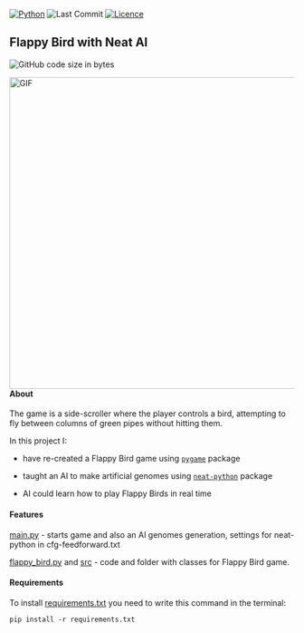 [![Python](https://img.shields.io/badge/python-3670A0?style=for-the-badge&logo=python&logoColor=ffdd54)](https://www.python.org/)
![Last Commit](https://img.shields.io/github/last-commit/CoolmixZero/yclients-api-python?style=for-the-badge)
[![Licence](https://img.shields.io/github/license/Ileriayo/markdown-badges?style=for-the-badge)](./LICENSE)

## Flappy Bird with Neat AI

![GitHub code size in bytes](https://img.shields.io/github/languages/code-size/CoolmixZero/calculator-pyside6)

<img align="right" src="images/Flappy Bird AI.gif" height="550" alt="GIF"/>

#### About
The game is a side-scroller where the player controls a bird, attempting to fly between columns of green pipes without hitting them.

In this project I:
- have re-created a Flappy Bird game using [`pygame`](https://pypi.org/project/pygame/) package 

- taught an AI to make artificial genomes using [`neat-python`](https://neat-python.readthedocs.io/en/latest/) package

- AI could learn how to play Flappy Birds in real time

#### Features
[main.py](https://github.com/CoolmixZero/flappy-bird-ai/main.py) - starts game and also an AI genomes generation, settings for neat-python in cfg-feedforward.txt 

[flappy_bird.py](https://github.com/CoolmixZero/flappy-bird-ai/flappy_bird.py) and [src](https://github.com/CoolmixZero/flappy-bird-ai/src) - code and folder with classes for Flappy Bird game.

#### Requirements
To install [requirements.txt](https://github.com/CoolmixZero/flappy-bird-ai/requirements.txt) you need to write this command in the terminal:
```shell
pip install -r requirements.txt
```


